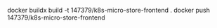docker buildx build -t 147379/k8s-micro-store-frontend .
docker push 147379/k8s-micro-store-frontend
